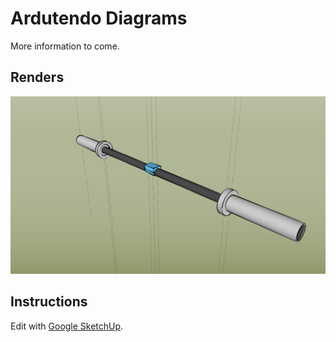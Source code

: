 # Ardutendo Diagrams
More information to come.

## Renders
![Barbell Test Render](https://raw.githubusercontent.com/rogueminds/ardutendo-diagrams/master/barbell-test.jpg)

## Instructions
Edit with [Google SketchUp](http://www.google.com/sketchup/download/).
